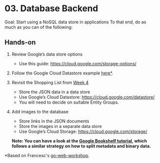 # 03. Database Backend

Goal: Start using a NoSQL data store in applications
To that end, do as much as you can of the following:


## Hands-on

1. Review Google’s data store options
    - Use this guide: https://cloud.google.com/storage-options/
2. Follow the Google Cloud Datastore example [here*](hands-on-01).
3. Revisit the Shopping List from [Week 4](../session-02)
    - Store the JSON data in a data store
    - Use Google’s Cloud Datastore: https://cloud.google.com/datastore/
    - You will need to decide on suitable Entity Groups.
3. Add images to the database
    - Store links in the JSON documents
    - Store the images in a separate data store
    - Use Google’s Cloud Storage: https://cloud.google.com/storage/

   **Note: You can have a look at the [Google Bookshelf
   tutorial](https://cloud.google.com/go/getting-started/using-cloud-storage),
   which follows a similar strategy on how to split metadata and binary data.**


*Based on Francesc's [go-web-workshop](https://github.com/campoy/go-web-workshop).
